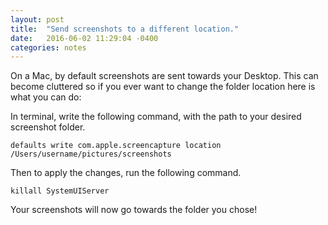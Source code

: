 ```yaml
---
layout: post
title:  "Send screenshots to a different location."
date:   2016-06-02 11:29:04 -0400
categories: notes
---
```


On a Mac, by default screenshots are sent towards your Desktop. This can become cluttered so if you ever want to change the folder location here is what you can do: 


In terminal, write the following command, with the path to your desired screenshot folder.

```
defaults write com.apple.screencapture location /Users/username/pictures/screenshots
```
Then to apply the changes, run the following command.

```
killall SystemUIServer
```
Your screenshots will now go towards the folder you chose!